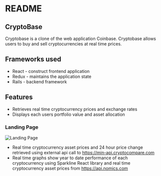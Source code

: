 # README

## CryptoBase

Cryptobase is a clone of the web application Coinbase. Cryptobase allows users to buy and sell cryptocurrencies at real time prices.

## Frameworks used

* React - construct frontend application
* Redux - maintains the application state
* Rails - backend framework

## Features

* Retrieves real time cryptocurrency prices and exchange rates
* Displays each users portfolio value and asset allocation

### Landing Page

![Landing Page](https://user-images.githubusercontent.com/46978514/70005346-24462380-151e-11ea-93b5-6b436872d79f.png)

* Real time cryptocurrency asset prices and 24 hour price change retrieved using external api call to https://min-api.cryptocompare.com
* Real time graphs show year to date performance of each cryptocurrency using Sparkline React library and real time cryptocurrency asset prices from https://api.nomics.com 

